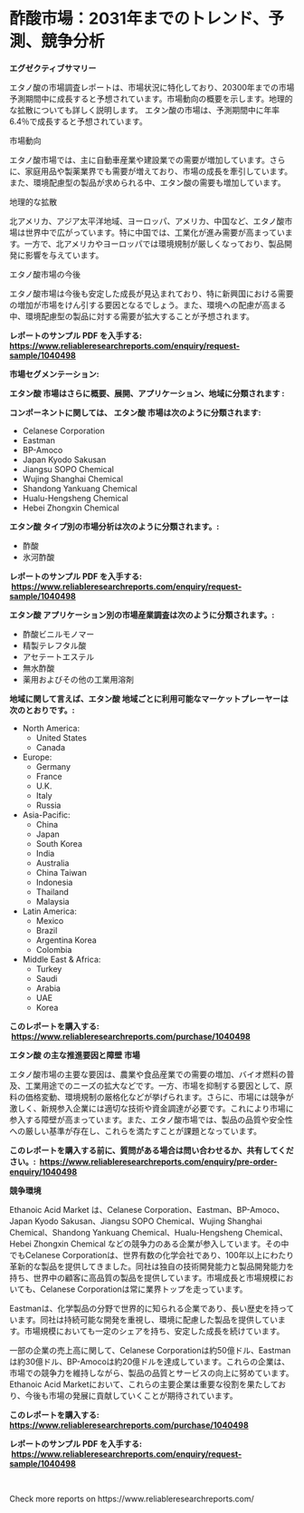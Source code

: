 <p><h1>酢酸市場：2031年までのトレンド、予測、競争分析</h1></p><p><strong>エグゼクティブサマリー</strong></p>
<p><p>エタノ酸の市場調査レポートは、市場状況に特化しており、20300年までの市場予測期間中に成長すると予想されています。市場動向の概要を示します。地理的な拡散についても詳しく説明します。 エタン酸の市場は、予測期間中に年率6.4％で成長すると予想されています。</p><p>市場動向</p><p>エタノ酸市場では、主に自動車産業や建設業での需要が増加しています。さらに、家庭用品や製薬業界でも需要が増えており、市場の成長を牽引しています。また、環境配慮型の製品が求められる中、エタン酸の需要も増加しています。</p><p>地理的な拡散</p><p>北アメリカ、アジア太平洋地域、ヨーロッパ、アメリカ、中国など、エタノ酸市場は世界中で広がっています。特に中国では、工業化が進み需要が高まっています。一方で、北アメリカやヨーロッパでは環境規制が厳しくなっており、製品開発に影響を与えています。</p><p>エタノ酸市場の今後</p><p>エタノ酸市場は今後も安定した成長が見込まれており、特に新興国における需要の増加が市場をけん引する要因となるでしょう。また、環境への配慮が高まる中、環境配慮型の製品に対する需要が拡大することが予想されます。</p></p>
<p><strong>レポートのサンプル PDF を入手する: <a href="https://www.reliableresearchreports.com/enquiry/request-sample/1040498">https://www.reliableresearchreports.com/enquiry/request-sample/1040498</a></strong></p>
<p><strong>市場セグメンテーション:</strong></p>
<p><strong> エタン酸 市場はさらに概要、展開、アプリケーション、地域に分類されます :</strong></p>
<p><strong>コンポーネントに関しては、 エタン酸 市場は次のように分類されます: &nbsp;</strong></p>
<p><ul><li>Celanese Corporation</li><li>Eastman</li><li>BP-Amoco</li><li>Japan Kyodo Sakusan</li><li>Jiangsu SOPO Chemical</li><li>Wujing Shanghai Chemical</li><li>Shandong Yankuang Chemical</li><li>Hualu-Hengsheng Chemical</li><li>Hebei Zhongxin Chemical</li></ul></p>
<p><strong> エタン酸 タイプ別の市場分析は次のように分類されます。:</strong></p>
<p><ul><li>酢酸</li><li>氷河酢酸</li></ul></p>
<p><strong>レポートのサンプル PDF を入手する: &nbsp;<a href="https://www.reliableresearchreports.com/enquiry/request-sample/1040498">https://www.reliableresearchreports.com/enquiry/request-sample/1040498</a></strong></p>
<p><strong> エタン酸 アプリケーション別の市場産業調査は次のように分類されます。:</strong></p>
<p><ul><li>酢酸ビニルモノマー</li><li>精製テレフタル酸</li><li>アセテートエステル</li><li>無水酢酸</li><li>薬用およびその他の工業用溶剤</li></ul></p>
<p><strong>地域に関して言えば、エタン酸 地域ごとに利用可能なマーケットプレーヤーは次のとおりです。:</strong></p>
<p><ul>
    <li>
        North America:
        <ul>
            <li>United States</li>
            <li>Canada</li>
        </ul>
    </li>
    <li>
        Europe:
        <ul>
            <li>Germany</li>
            <li>France</li>
            <li>U.K.</li>
            <li>Italy</li>
            <li>Russia</li>
        </ul>
    </li>
    <li>
        Asia-Pacific:
        <ul>
            <li>China</li>
            <li>Japan</li>
            <li>South Korea</li>
            <li>India</li>
            <li>Australia</li>
            <li>China Taiwan</li>
            <li>Indonesia</li>
            <li>Thailand</li>
            <li>Malaysia</li>
        </ul>
    </li>
    <li>
        Latin America:
        <ul>
            <li>Mexico</li>
            <li>Brazil</li>
            <li>Argentina Korea</li>
            <li>Colombia</li>
        </ul>
    </li>
    <li>
        Middle East & Africa:
        <ul>
            <li>Turkey</li>
            <li>Saudi</li>
            <li>Arabia</li>
            <li>UAE</li>
            <li>Korea</li>
        </ul>
    </li>
    </ul></p>
<p><strong>このレポートを購入する: &nbsp;<a href="https://www.reliableresearchreports.com/purchase/1040498">https://www.reliableresearchreports.com/purchase/1040498</a></strong></p>
<p><strong>エタン酸 の主な推進要因と障壁 市場</strong></p>
<p><p>エタノ酸市場の主要な要因は、農業や食品産業での需要の増加、バイオ燃料の普及、工業用途でのニーズの拡大などです。一方、市場を抑制する要因として、原料の価格変動、環境規制の厳格化などが挙げられます。さらに、市場には競争が激しく、新規参入企業には適切な技術や資金調達が必要です。これにより市場に参入する障壁が高まっています。また、エタノ酸市場では、製品の品質や安全性への厳しい基準が存在し、これらを満たすことが課題となっています。</p></p>
<p><strong>このレポートを購入する前に、質問がある場合は問い合わせるか、共有してください。:&nbsp; <a href="https://www.reliableresearchreports.com/enquiry/pre-order-enquiry/1040498">https://www.reliableresearchreports.com/enquiry/pre-order-enquiry/1040498</a></strong></p>
<p><strong>競争環境</strong></p>
<p><p>Ethanoic Acid Market は、Celanese Corporation、Eastman、BP-Amoco、Japan Kyodo Sakusan、Jiangsu SOPO Chemical、Wujing Shanghai Chemical、Shandong Yankuang Chemical、Hualu-Hengsheng Chemical、Hebei Zhongxin Chemical などの競争力のある企業が参入しています。その中でもCelanese Corporationは、世界有数の化学会社であり、100年以上にわたり革新的な製品を提供してきました。同社は独自の技術開発能力と製品開発能力を持ち、世界中の顧客に高品質の製品を提供しています。市場成長と市場規模においても、Celanese Corporationは常に業界トップを走っています。</p><p>Eastmanは、化学製品の分野で世界的に知られる企業であり、長い歴史を持っています。同社は持続可能な開発を重視し、環境に配慮した製品を提供しています。市場規模においても一定のシェアを持ち、安定した成長を続けています。</p><p>一部の企業の売上高に関して、Celanese Corporationは約50億ドル、Eastmanは約30億ドル、BP-Amocoは約20億ドルを達成しています。これらの企業は、市場での競争力を維持しながら、製品の品質とサービスの向上に努めています。Ethanoic Acid Marketにおいて、これらの主要企業は重要な役割を果たしており、今後も市場の発展に貢献していくことが期待されています。</p></p>
<p><strong>このレポートを購入する: &nbsp; <a href="https://www.reliableresearchreports.com/purchase/1040498">https://www.reliableresearchreports.com/purchase/1040498</a></strong></p>
<p><strong>レポートのサンプル PDF を入手する: &nbsp;<a href="https://www.reliableresearchreports.com/enquiry/request-sample/1040498">https://www.reliableresearchreports.com/enquiry/request-sample/1040498</a></strong><strong></strong></p>
<p>&nbsp;</p>
<p>Check more reports on https://www.reliableresearchreports.com/</p>
